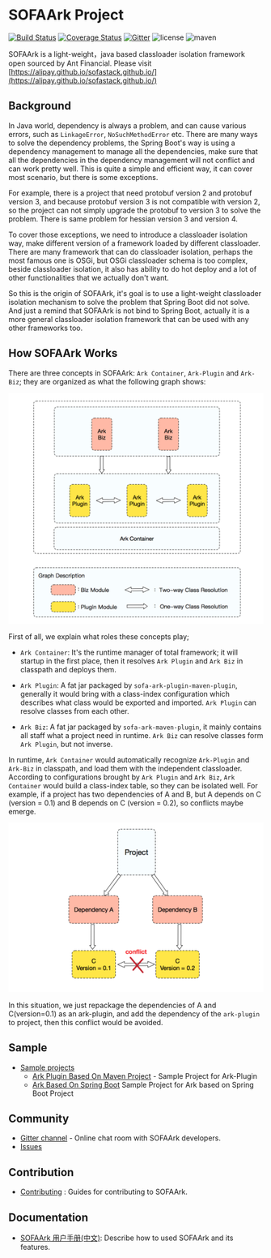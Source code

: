 # SOFAArk Project

[![Build Status](https://travis-ci.org/sofastack/sofa-ark.svg?branch=master)](https://travis-ci.org/sofastack/sofa-ark)
[![Coverage Status](https://codecov.io/gh/sofastack/sofa-ark/branch/master/graph/badge.svg)](https://codecov.io/gh/sofastack/sofa-ark/branch/master/graph/badge.svg)
[![Gitter](https://img.shields.io/badge/chat-on%20gitter-orange.svg)](https://gitter.im/sofa-ark/Lobby)
![license](https://img.shields.io/badge/license-Apache--2.0-green.svg)
![maven](https://img.shields.io/nexus/r/https/oss.sonatype.org/com.alipay.sofa/sofa-ark-all.svg)


SOFAArk is a light-weight，java based classloader isolation framework 
open sourced by Ant Financial. Please visit [https://alipay.github.io/sofastack.github.io/](https://alipay.github.io/sofastack.github.io/)

## Background

In Java world, dependency is always a problem, and can cause various errors, such as `LinkageError`, `NoSuchMethodError` etc. There are many ways to solve the dependency problems, the Spring Boot's way is using a dependency management to manage all the dependencies, make sure that all the dependencies in the dependency management will not conflict and can work pretty well. This is quite a simple and efficient way, it can cover most scenario, but there is some exceptions.

For example, there is a project that need protobuf version 2 and protobuf version 3, and because protobuf version 3 is not compatible with version 2, so the project can not simply upgrade the protobuf to version 3 to solve the problem. There is same problem for hessian version 3 and version 4.

To cover those exceptions, we need to introduce a classloader isolation way, make different version of a framework loaded by different classloader. There are many framework that can do classloader isolation, perhaps the most famous one is OSGi, but OSGi classloader schema is too complex, beside classloader isolation, it also has ability to do hot deploy and a lot of other functionalities that we actually don't want.

So this is the origin of SOFAArk, it's goal is to use a light-weight classloader isolation mechanism to solve the problem that Spring Boot did not solve. And just a remind that SOFAArk is not bind to Spring Boot, actually it is a more general classloader isolation framework that can be used with any other frameworks too.

## How SOFAArk Works

There are three concepts in SOFAArk: `Ark Container`, `Ark-Plugin` and `Ark-Biz`; they are organized as what the following graph shows:

![framework](resource/SOFA-Ark-Framework.png)

First of all, we explain what roles these concepts play;

+ `Ark Container`: It's the runtime manager of total framework; it will startup in the first place, then it resolves `Ark Plugin` and `Ark Biz` in classpath and deploys them.

+ `Ark Plugin`: A fat jar packaged by `sofa-ark-plugin-maven-plugin`, generally it would bring with a class-index configuration which describes what class would be exported and imported. `Ark Plugin` can resolve classes from each other.

+ `Ark Biz`: A fat jar packaged by `sofa-ark-maven-plugin`, it mainly contains all staff what a project need in runtime. `Ark Biz` can resolve classes form `Ark Plugin`, but not inverse.

In runtime, `Ark Container` would automatically recognize `Ark-Plugin` and `Ark-Biz` in classpath, and load them with the independent classloader. According to configurations brought by `Ark Plugin` and `Ark Biz`, `Ark Container` would build a class-index table, so they can be
isolated well. For example, if a project has two dependencies of A and B, but A depends on C (version = 0.1) and B depends on C (version = 0.2), so conflicts maybe emerge.

![conflict](resource/SOFA-Ark-Conflict.png)

In this situation, we just repackage the dependencies of A and C(version=0.1) as an ark-plugin, and add the dependency of the `ark-plugin` to project, then this conflict would be avoided.

## Sample

* [Sample projects](sofa-ark-samples)
    * [Ark Plugin Based On Maven Project](sofa-ark-samples/sample-ark-plugin) - Sample Project for Ark-Plugin
    * [Ark Based On Spring Boot](sofa-ark-samples/sample-springboot-ark) Sample Project for Ark based on Spring Boot Project

## Community

* [Gitter channel](https://gitter.im/sofa-ark/Lobby) - Online chat room with SOFAArk developers.
* [Issues](https://github.com/sofastack/sofa-ark/issues)

## Contribution

* [Contributing](./CONTRIBUTING.md) : Guides for contributing to SOFAArk.

## Documentation

* [SOFAArk 用户手册(中文)](https://alipay.github.io/sofastack.github.io/docs/): Describe how to used SOFAArk and its features.
